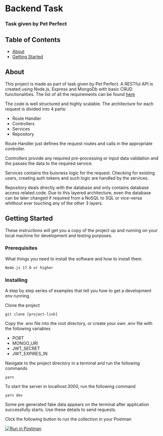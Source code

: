 # Backend Task

### Task given by Pet Perfect

## Table of Contents

- [About](#about)
- [Getting Started](#getting_started)

## About <a name = "about"></a>

This project is made as part of task given by Pet Perfect. A RESTful API is created using Node.js, Express and MongoDb with basic CRUD functionalities.
The list of all the requirements can be found [here](https://docs.google.com/document/d/1F-Gpp_SeJ2NvpQ8sCCQ_8AEVMW3sHfQThyCMUVjV9ZQ/edit)

The code is well structured and highly scalable. The architecture for each request is divided into 4 parts:

- Route Handler
- Controllers
- Services
- Repository

Route Handler just defines the request routes and calls in the appropriate controller.

Controllers provide any required pre-processing or input data validation and the passes the data to the required service.

Services contains the buisness logic for the request. Checking for existing users, creating auth tokens and such logic are handled by the services.

Repository deals directly with the database and only contains database access related code. Due to this layered architecture, even the database can be later changed if required from a NoSQL to SQL or vice-versa whithout ever touching any of the other 3 layers.

## Getting Started <a name = "getting_started"></a>

These instructions will get you a copy of the project up and running on your local machine for development and testing purposes.

### Prerequisites

What things you need to install the software and how to install them.

```
Node.js 17.0 or higher
```

### Installing

A step by step series of examples that tell you how to get a development env running.

Clone the project

```
git clone [project-link]
```

Copy the .env file into the root directory, or create your own .env file with the following variables

- PORT
- MONGO_URI
- JWT_SECRET
- JWT_EXPIRES_IN

Navigate to the project directory in a terminal and run the following commands

```
yarn
```

To start the server in localhost:3000, run the following command

```
yarn dev
```

Some pre generated fake data appears on the terminal after application successfully starts.
Use these details to send requests.

Click the following button to run the collection in your Postman

[![Run in Postman](https://run.pstmn.io/button.svg)](https://app.getpostman.com/run-collection/12753439-f31e36c2-af87-41ff-ba21-a2cb89beac65?action=collection%2Ffork&collection-url=entityId%3D12753439-f31e36c2-af87-41ff-ba21-a2cb89beac65%26entityType%3Dcollection%26workspaceId%3De605e655-1a41-450f-a45d-2ec0f8f49380#?env%5BPet%20Perfect%20Task%5D=W3sia2V5IjoiYXV0aC10b2tlbiIsInZhbHVlIjoiIiwiZW5hYmxlZCI6dHJ1ZSwidHlwZSI6ImRlZmF1bHQifV0=)
